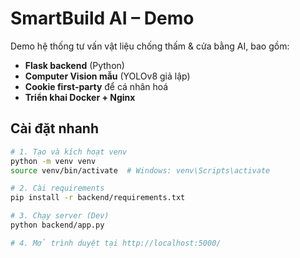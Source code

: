# SmartBuild AI – Demo

Demo hệ thống tư vấn vật liệu chống thấm & cửa bằng AI, bao gồm:
* **Flask backend** (Python)
* **Computer Vision mẫu** (YOLOv8 giả lập)
* **Cookie first‑party** để cá nhân hoá
* **Triển khai Docker + Nginx**

## Cài đặt nhanh
```bash
# 1. Tạo và kích hoạt venv
python -m venv venv
source venv/bin/activate  # Windows: venv\Scripts\activate

# 2. Cài requirements
pip install -r backend/requirements.txt

# 3. Chạy server (Dev)
python backend/app.py

# 4. Mở trình duyệt tại http://localhost:5000/